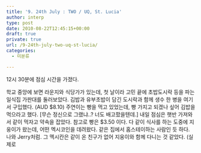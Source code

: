 ```yaml
---
title: '9. 24th July : TWO / UQ, St. Lucia'
author: interp
type: post
date: 2010-08-22T12:45:15+00:00
draft: true
private: true
url: /9-24th-july-two-uq-st-lucia/
categories:
  - 미분류

---
```

12시 30분에 점심 시간을 가졌다.
  
학교 중앙에 보면 라운지와 식당가가 있는데, 첫 날이라 고민 끝에 초밥도시락 등을 파는 일식집 가판대를 둘러보았다. 김밥과 유부초밥이 담긴 도시락과 함께 생수 한 병을 여기서 구입했다. (AUD $8.10) 주연이는 빵을 먹고 있었는데, 빵 가지고 되겠나 싶어 김밥을 먹으라고 했다. [무슨 정신으로 그랬냐..? 너도 배고팠을텐데.] 내일 점심은 햇반 가져와서 같이 먹자고&nbsp;약속을 잡았다.&nbsp;참고로 빵은 $3.50 이다. 다 같이 식사를 하는 도중에 지웅이가 왔는데, 어떤 멕시코인을 데려왔다. 같은 집에서 홈스테이하는 사람인 듯 하다. 나와 Jerry처럼. 그 멕시칸은 같이 온 친구가 없어 지웅이와 함께 다니는 것 같았다. (실제로